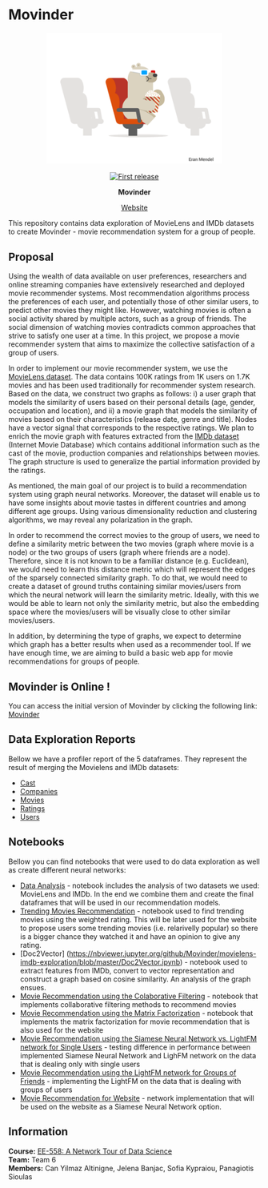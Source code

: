# Movinder

<div align="center">
  <p>
  <img src="images/movie.gif" width="350" />
  </p>
  <p>
    <a href="">
      <img alt="First release" src="https://img.shields.io/badge/release-v1.0-brightgreen.svg" />
    </a>
  </p>

  <p>
    <strong>Movinder</strong>
  </p>
  
  <p>
    <a href="https://movinder.herokuapp.com/">
      Website
    </a>
  </p>
</div>

This repository contains data exploration of MovieLens and IMDb datasets to create Movinder - movie recommendation system for a group of people.

## Proposal
Using the wealth of data available on user preferences, researchers and online streaming
companies have extensively researched and deployed movie recommender systems.
Most recommendation algorithms process the preferences of each user, and potentially
those of other similar users, to predict other movies they might like. However, watching
movies is often a social activity shared by multiple actors, such as a group of friends. The
social dimension of watching movies contradicts common approaches that strive to
satisfy one user at a time. In this project, we propose a movie recommender system that
aims to maximize the collective satisfaction of a group of users.

In order to implement our movie recommender system, we use the [MovieLens dataset](https://grouplens.org/datasets/movielens/).
The data contains 100K ratings from 1K users on 1.7K movies and has been used
traditionally for recommender system research. Based on the data, we construct two
graphs as follows: i) a user graph that models the similarity of users based on their
personal details (age, gender, occupation and location), and ii) a movie graph that models
the similarity of movies based on their characteristics (release date, genre and title).
Nodes have a vector signal that corresponds to the respective ratings. We plan to enrich
the movie graph with features extracted from the [IMDb dataset](https://datasets.imdbws.com/) (Internet Movie
Database) which contains additional information such as the cast of the movie,
production companies and relationships between movies. The graph structure is used to
generalize the partial information provided by the ratings.

As mentioned, the main goal of our project is to build a recommendation system using
graph neural networks. Moreover, the dataset will enable us to have some insights about
movie tastes in different countries and among different age groups. Using various
dimensionality reduction and clustering algorithms, we may reveal any polarization in the
graph.

In order to recommend the correct movies to the group of users, we need to define a similarity
metric between the two movies (graph where movie is a node) or the two groups of users (graph
where friends are a node). Therefore, since it is not known to be a familiar distance (e.g.
Euclidean), we would need to learn this distance metric which will represent the edges of
the sparsely connected similarity graph. To do that, we would need to create a dataset of
ground truths containing similar movies/users from which the neural network will learn
the similarity metric. Ideally, with this we would be able to learn not only the similarity
metric, but also the embedding space where the movies/users will be visually close to
other similar movies/users.

In addition, by determining the type of graphs, we expect to determine which graph has a
better results when used as a recommender tool. If we have enough time, we are aiming
to build a basic web app for movie recommendations for groups of people.

## Movinder is Online !
You can access the initial version of Movinder by clicking the following link: [Movinder](https://movinder.herokuapp.com)

## Data Exploration Reports
Bellow we have a profiler report of the 5 dataframes. They represent the result of merging the Movielens and IMDb datasets:
- [Cast](https://htmlpreview.github.io/?https://github.com/Movinder/movielens-imdb-exploration/blob/master/data/reports/cast_report.html)
- [Companies](https://htmlpreview.github.io/?https://github.com/Movinder/movielens-imdb-exploration/blob/master/data/reports/companies_report.html)
- [Movies](https://htmlpreview.github.io/?https://github.com/Movinder/movielens-imdb-exploration/blob/master/data/reports/movies_report.html)
- [Ratings](https://htmlpreview.github.io/?https://github.com/Movinder/movielens-imdb-exploration/blob/master/data/reports/ratings_report.html)
- [Users](https://htmlpreview.github.io/?https://github.com/Movinder/movielens-imdb-exploration/blob/master/data/reports/users_report.html)

## Notebooks
Bellow you can find notebooks that were used to do data exploration as well as create different neural networks:
- [Data Analysis](https://nbviewer.jupyter.org/github/Movinder/movielens-imdb-exploration/blob/master/data_analysis.ipynb) - notebook includes the analysis of two datasets we used: MovieLens and IMDb. In the end we combine them and create the final dataframes that will be used in our recommendation models.
- [Trending Movies Recommendation](https://nbviewer.jupyter.org/github/Movinder/movielens-imdb-exploration/blob/master/trending_movie_recommendation.ipynb) - notebook used to find trending movies using the weighted rating. This will be later used for the website to propose users some trending movies (i.e. relarivelly popular) so there is a bigger chance they watched it and have an opinion to give any rating.
- [Doc2Vector] (https://nbviewer.jupyter.org/github/Movinder/movielens-imdb-exploration/blob/master/Doc2Vector.ipynb) - notebook used to extract features from IMDb, convert to vector representation and construct a graph based on cosine similarity. An analysis of the graph ensues.
- [Movie Recommendation using the Colaborative Filtering](https://nbviewer.jupyter.org/github/Movinder/movielens-imdb-exploration/blob/master/collaborative_filtering_can.ipynb) - notebook that implements collaborative filtering methods to recommend movies
- [Movie Recommendation using the Matrix Factorization](https://nbviewer.jupyter.org/github/Movinder/movielens-imdb-exploration/blob/master/matrix_factorization.ipynb) - notebook that implements the matrix factorization for movie recommendation that is also used for the website 
- [Movie Recommendation using the Siamese Neural Network vs. LightFM network for Single Users](https://nbviewer.jupyter.org/github/Movinder/movielens-imdb-exploration/blob/master/movie_recommendation_with_LightFM_person.ipynb) - testing difference in performance between implemented Siamese Neural Network and LighFM network on the data that is dealing only with single users
- [Movie Recommendation using the LightFM network for Groups of Friends](https://nbviewer.jupyter.org/github/Movinder/movielens-imdb-exploration/blob/master/movie_recommendation_with_LightFM_friends.ipynb) - implementing the LightFM on the data that is dealing with groups of users
- [Movie Recommendation for Website](https://nbviewer.jupyter.org/github/Movinder/movielens-imdb-exploration/blob/master/movie_recommendation_with_LightFM_friends_WEBAPP.ipynb) - network implementation that will be used on the website as a Siamese Neural Network option.



## Information
**Course:** [EE-558: A Network Tour of Data Science](https://github.com/mdeff/ntds_2019)  
**Team:** Team 6  
**Members:**  Can Yilmaz Altinigne, Jelena Banjac, Sofia Kypraiou, Panagiotis Sioulas 
